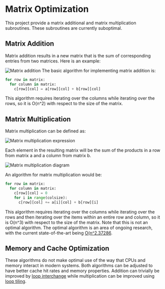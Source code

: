 Matrix Optimization
===================

This project provide a matrix additional and matrix multiplication subroutines. These subroutines are currently suboptimal.

Matrix Addition
---------------

Matrix addition results in a new matrix that is the sum of corresponding entries from two matrices. Here is an example:

![Matrix addition](https://wikimedia.org/api/rest_v1/media/math/render/svg/b7da39614abf8978240dd50e3111f7dfa416daa1)
The basic algorithm for implementing matrix addition is:

```python
for row in matrix:
  for column in matrix:
    c[row][col] = a[row][col] + b[row][col]
```

This algorithm requires iterating over the columns while iterating over the rows, so it is O(n^2) with respect to the size of the matrix.

Matrix Multiplication
---------------------

Matrix multiplication can be defined as:

![Matrix multiplication expression](https://wikimedia.org/api/rest_v1/media/math/render/svg/ee372c649dea0a05bf1ace77c9d6faf051d9cc8d)

Each element in the resulting matrix will be the sum of the products in a row from matrix a and a column from matrix b.

![Matrix multiplication diagram](https://upload.wikimedia.org/wikipedia/commons/e/eb/Matrix_multiplication_diagram_2.svg)


An algorithm for matrix multiplication would be:

```python
for row in matrix:
  for column in matrix:
    c[row][col] = 0
    for i in range(colsize):
      c[row][col] += a[i][col] + b[row][i]
```

This algorithm requires iterating over the columns while iterating over the rows and then iterating over the items within an entire row and column, so it is O(n^3) with respect to the size of the matrix. Note that this is not an optimal algorithm. The optimal algorithm is an area of ongoing research, with the current state-of-the-art being [O(n^2.37286](https://arxiv.org/pdf/2010.05846.pdf).

Memory and Cache Optimization
-----------------------------

These algorithms do not make optimal use of the way that CPUs and memory interact in modern systems. Both algorithms can be adjusted to have better cache hit rates and memory properties. Addition can trivially be improved by [loop interchange](https://en.wikipedia.org/wiki/Loop_interchange) while multiplication can be improved using [loop tiling](https://en.wikipedia.org/wiki/Loop_nest_optimization).
